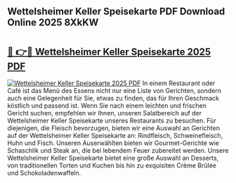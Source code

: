 ## Wettelsheimer Keller Speisekarte PDF Download Online 2025 8XkKW

# <h2><a href="http://gcdeek.nevu.top/?p=Wettelsheimer+Keller+Speisekarte">🔗 👉🔴 Wettelsheimer Keller Speisekarte 2025 PDF</a></h2>

[![Wettelsheimer Keller Speisekarte 2025 PDF](https://i.imgur.com/dBaPXMq.png)](http://gcdeek.nevu.top/?p=Wettelsheimer+Keller+Speisekarte)
In einem Restaurant oder Café ist das Menü des Essens nicht nur eine Liste von Gerichten, sondern auch eine Gelegenheit für Sie, etwas zu finden, das für Ihren Geschmack köstlich und passend ist. Wenn Sie nach einem leichten und frischen Gericht suchen, empfehlen wir Ihnen, unseren Salatbereich auf der Wettelsheimer Keller Speisekarte unseres Restaurants zu besuchen. Für diejenigen, die Fleisch bevorzugen, bieten wir eine Auswahl an Gerichten auf der Wettelsheimer Keller Speisekarte an: Rindfleisch, Schweinefleisch, Huhn und Fisch. Unseren Auserwählten bieten wir Gourmet-Gerichte wie Schaschlik und Steak an, die bei lebendem Feuer zubereitet werden. Unsere Wettelsheimer Keller Speisekarte bietet eine große Auswahl an Desserts, von traditionellen Torten und Kuchen bis hin zu exquisiten Crème Brûlée und Schokoladenwaffeln.
